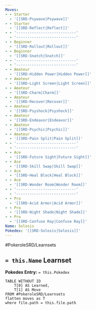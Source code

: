 ```yaml
---
Moves:
- - Starter
  - '[[SRD-Psywave|Psywave]]'
- - Starter
  - '[[SRD-Reflect|Reflect]]'
- - '---------------------------'
  - '---------------------------'
- - Beginner
  - '[[SRD-Rollout|Rollout]]'
- - Beginner
  - '[[SRD-Snatch|Snatch]]'
- - '---------------------------'
  - '---------------------------'
- - Amateur
  - '[[SRD-Hidden Power|Hidden Power]]'
- - Amateur
  - '[[SRD-Light Screen|Light Screen]]'
- - Amateur
  - '[[SRD-Charm|Charm]]'
- - Amateur
  - '[[SRD-Recover|Recover]]'
- - Amateur
  - '[[SRD-Psyshock|Psyshock]]'
- - Amateur
  - '[[SRD-Endeavor|Endeavor]]'
- - Amateur
  - '[[SRD-Psychic|Psychic]]'
- - Amateur
  - '[[SRD-Pain Split|Pain Split]]'
- - '---------------------------'
  - '---------------------------'
- - Ace
  - '[[SRD-Future Sight|Future Sight]]'
- - Ace
  - '[[SRD-Skill Swap|Skill Swap]]'
- - Ace
  - '[[SRD-Heal Block|Heal Block]]'
- - Ace
  - '[[SRD-Wonder Room|Wonder Room]]'
- - '---------------------------'
  - '---------------------------'
- - Pro
  - '[[SRD-Acid Armor|Acid Armor]]'
- - Pro
  - '[[SRD-Night Shade|Night Shade]]'
- - Pro
  - '[[SRD-Confuse Ray|Confuse Ray]]'
Name: Solosis
Pokedex: '[[SRD-Solosis|Solosis]]'
---
```


#PokeroleSRD/Learnsets

## `= this.Name` Learnset

**Pokedex Entry:** `= this.Pokedex`

```dataview
TABLE WITHOUT ID
    T[0] AS Learned,
    T[1] AS Move
FROM #PokeroleSRD/Learnsets
flatten moves as T
where file.path = this.file.path
```
